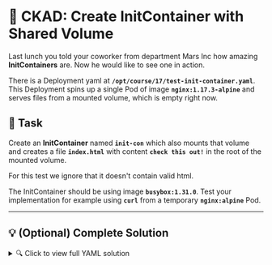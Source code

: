 # 🔧 CKAD: Create InitContainer with Shared Volume

Last lunch you told your coworker from department Mars Inc how amazing **InitContainers** are. Now he would like to see one in action.

There is a Deployment yaml at **`/opt/course/17/test-init-container.yaml`**. This Deployment spins up a single Pod of image **`nginx:1.17.3-alpine`** and serves files from a mounted volume, which is empty right now.

## 🎯 Task

Create an **InitContainer** named **`init-con`** which also mounts that volume and creates a file **`index.html`** with content **`check this out!`** in the root of the mounted volume.

For this test we ignore that it doesn't contain valid html.

The InitContainer should be using image **`busybox:1.31.0`**. Test your implementation for example using **`curl`** from a temporary **`nginx:alpine`** Pod.

---

## 💡 (Optional) Complete Solution

<details>
<summary>🔍 Click to view full YAML solution</summary>

```yaml
apiVersion: apps/v1
kind: Deployment
metadata:
  name: test-init-container
  namespace: default
  labels:
    app: test-init-container
spec:
  replicas: 1
  selector:
    matchLabels:
      app: test-init-container
  template:
    metadata:
      labels:
        app: test-init-container
    spec:
      initContainers:
      - name: init-con
        image: busybox:1.31.0
        command: ['sh', '-c', 'echo "check this out!" > /usr/share/nginx/html/index.html']
        volumeMounts:
        - name: web-content
          mountPath: /usr/share/nginx/html
      containers:
      - name: nginx
        image: nginx:1.17.3-alpine
        ports:
        - containerPort: 80
        volumeMounts:
        - name: web-content
          mountPath: /usr/share/nginx/html
      volumes:
      - name: web-content
        emptyDir: {}
```

```bash
# Test commands
kubectl apply -f /opt/course/17/test-init-container.yaml
kubectl expose deployment test-init-container --port=80
kubectl run tmp --restart=Never --rm -i --image=nginx:alpine -- curl test-init-container
```

</details>
